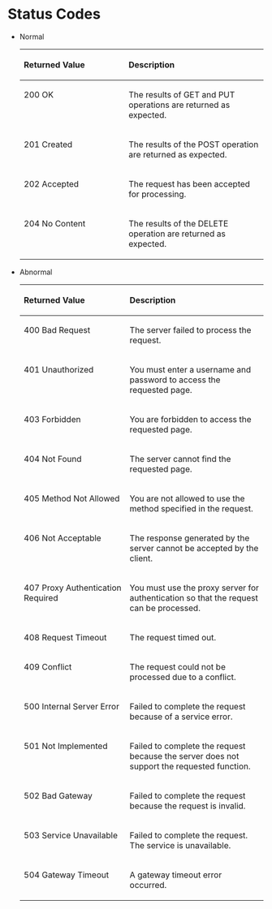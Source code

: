 # Status Codes<a name="EN-US_TOPIC_0171417886"></a>

-   Normal

    <a name="en-us_topic_0121643825_table5683702611201"></a>
    <table><thead align="left"><tr id="en-us_topic_0121643825_row5526436211201"><th class="cellrowborder" valign="top" width="43%" id="mcps1.1.3.1.1"><p id="en-us_topic_0121643825_p4722834111201"><a name="en-us_topic_0121643825_p4722834111201"></a><a name="en-us_topic_0121643825_p4722834111201"></a>Returned Value</p>
    </th>
    <th class="cellrowborder" valign="top" width="56.99999999999999%" id="mcps1.1.3.1.2"><p id="en-us_topic_0121643825_p29038811201"><a name="en-us_topic_0121643825_p29038811201"></a><a name="en-us_topic_0121643825_p29038811201"></a>Description</p>
    </th>
    </tr>
    </thead>
    <tbody><tr id="en-us_topic_0121643825_row2352145611201"><td class="cellrowborder" valign="top" width="43%" headers="mcps1.1.3.1.1 "><p id="en-us_topic_0121643825_p2618974411201"><a name="en-us_topic_0121643825_p2618974411201"></a><a name="en-us_topic_0121643825_p2618974411201"></a>200 OK</p>
    </td>
    <td class="cellrowborder" valign="top" width="56.99999999999999%" headers="mcps1.1.3.1.2 "><p id="en-us_topic_0121643825_p4099449211201"><a name="en-us_topic_0121643825_p4099449211201"></a><a name="en-us_topic_0121643825_p4099449211201"></a>The results of GET and PUT operations are returned as expected.</p>
    </td>
    </tr>
    <tr id="en-us_topic_0121643825_row32930229141813"><td class="cellrowborder" valign="top" width="43%" headers="mcps1.1.3.1.1 "><p id="en-us_topic_0121643825_p21269405141813"><a name="en-us_topic_0121643825_p21269405141813"></a><a name="en-us_topic_0121643825_p21269405141813"></a>201 Created</p>
    </td>
    <td class="cellrowborder" valign="top" width="56.99999999999999%" headers="mcps1.1.3.1.2 "><p id="en-us_topic_0121643825_p45100219141813"><a name="en-us_topic_0121643825_p45100219141813"></a><a name="en-us_topic_0121643825_p45100219141813"></a>The results of the POST operation are returned as expected.</p>
    </td>
    </tr>
    <tr id="en-us_topic_0121643825_row56994265141816"><td class="cellrowborder" valign="top" width="43%" headers="mcps1.1.3.1.1 "><p id="en-us_topic_0121643825_p66526335141816"><a name="en-us_topic_0121643825_p66526335141816"></a><a name="en-us_topic_0121643825_p66526335141816"></a>202 Accepted</p>
    </td>
    <td class="cellrowborder" valign="top" width="56.99999999999999%" headers="mcps1.1.3.1.2 "><p id="en-us_topic_0121643825_p19924046141816"><a name="en-us_topic_0121643825_p19924046141816"></a><a name="en-us_topic_0121643825_p19924046141816"></a>The request has been accepted for processing.</p>
    </td>
    </tr>
    <tr id="en-us_topic_0121643825_row2685697142111"><td class="cellrowborder" valign="top" width="43%" headers="mcps1.1.3.1.1 "><p id="en-us_topic_0121643825_p57808873142111"><a name="en-us_topic_0121643825_p57808873142111"></a><a name="en-us_topic_0121643825_p57808873142111"></a>204 No Content</p>
    </td>
    <td class="cellrowborder" valign="top" width="56.99999999999999%" headers="mcps1.1.3.1.2 "><p id="en-us_topic_0121643825_p52007111142111"><a name="en-us_topic_0121643825_p52007111142111"></a><a name="en-us_topic_0121643825_p52007111142111"></a>The results of the DELETE operation are returned as expected.</p>
    </td>
    </tr>
    </tbody>
    </table>

-   Abnormal

    <a name="en-us_topic_0121643825_table3221958111201"></a>
    <table><thead align="left"><tr id="en-us_topic_0121643825_row6491025211201"><th class="cellrowborder" valign="top" width="43.419999999999995%" id="mcps1.1.3.1.1"><p id="en-us_topic_0121643825_p2323902311201"><a name="en-us_topic_0121643825_p2323902311201"></a><a name="en-us_topic_0121643825_p2323902311201"></a>Returned Value</p>
    </th>
    <th class="cellrowborder" valign="top" width="56.58%" id="mcps1.1.3.1.2"><p id="en-us_topic_0121643825_p331274811201"><a name="en-us_topic_0121643825_p331274811201"></a><a name="en-us_topic_0121643825_p331274811201"></a>Description</p>
    </th>
    </tr>
    </thead>
    <tbody><tr id="en-us_topic_0121643825_row6700602511201"><td class="cellrowborder" valign="top" width="43.419999999999995%" headers="mcps1.1.3.1.1 "><p id="en-us_topic_0121643825_p5877892611201"><a name="en-us_topic_0121643825_p5877892611201"></a><a name="en-us_topic_0121643825_p5877892611201"></a>400 Bad Request</p>
    </td>
    <td class="cellrowborder" valign="top" width="56.58%" headers="mcps1.1.3.1.2 "><p id="en-us_topic_0121643825_p6347258011201"><a name="en-us_topic_0121643825_p6347258011201"></a><a name="en-us_topic_0121643825_p6347258011201"></a>The server failed to process the request.</p>
    </td>
    </tr>
    <tr id="en-us_topic_0121643825_row3438231311201"><td class="cellrowborder" valign="top" width="43.419999999999995%" headers="mcps1.1.3.1.1 "><p id="en-us_topic_0121643825_p3350394611201"><a name="en-us_topic_0121643825_p3350394611201"></a><a name="en-us_topic_0121643825_p3350394611201"></a>401 Unauthorized</p>
    </td>
    <td class="cellrowborder" valign="top" width="56.58%" headers="mcps1.1.3.1.2 "><p id="en-us_topic_0121643825_p2946513711201"><a name="en-us_topic_0121643825_p2946513711201"></a><a name="en-us_topic_0121643825_p2946513711201"></a>You must enter a username and password to access the requested page.</p>
    </td>
    </tr>
    <tr id="en-us_topic_0121643825_row6385964111201"><td class="cellrowborder" valign="top" width="43.419999999999995%" headers="mcps1.1.3.1.1 "><p id="en-us_topic_0121643825_p524841711201"><a name="en-us_topic_0121643825_p524841711201"></a><a name="en-us_topic_0121643825_p524841711201"></a>403 Forbidden</p>
    </td>
    <td class="cellrowborder" valign="top" width="56.58%" headers="mcps1.1.3.1.2 "><p id="en-us_topic_0121643825_p2246860911201"><a name="en-us_topic_0121643825_p2246860911201"></a><a name="en-us_topic_0121643825_p2246860911201"></a>You are forbidden to access the requested page.</p>
    </td>
    </tr>
    <tr id="en-us_topic_0121643825_row89089411201"><td class="cellrowborder" valign="top" width="43.419999999999995%" headers="mcps1.1.3.1.1 "><p id="en-us_topic_0121643825_p505359011201"><a name="en-us_topic_0121643825_p505359011201"></a><a name="en-us_topic_0121643825_p505359011201"></a>404 Not Found</p>
    </td>
    <td class="cellrowborder" valign="top" width="56.58%" headers="mcps1.1.3.1.2 "><p id="en-us_topic_0121643825_p668765911201"><a name="en-us_topic_0121643825_p668765911201"></a><a name="en-us_topic_0121643825_p668765911201"></a>The server cannot find the requested page.</p>
    </td>
    </tr>
    <tr id="en-us_topic_0121643825_row6018893311201"><td class="cellrowborder" valign="top" width="43.419999999999995%" headers="mcps1.1.3.1.1 "><p id="en-us_topic_0121643825_p4346543211201"><a name="en-us_topic_0121643825_p4346543211201"></a><a name="en-us_topic_0121643825_p4346543211201"></a>405 Method Not Allowed</p>
    </td>
    <td class="cellrowborder" valign="top" width="56.58%" headers="mcps1.1.3.1.2 "><p id="en-us_topic_0121643825_p3103908311201"><a name="en-us_topic_0121643825_p3103908311201"></a><a name="en-us_topic_0121643825_p3103908311201"></a>You are not allowed to use the method specified in the request.</p>
    </td>
    </tr>
    <tr id="en-us_topic_0121643825_row1091629211201"><td class="cellrowborder" valign="top" width="43.419999999999995%" headers="mcps1.1.3.1.1 "><p id="en-us_topic_0121643825_p1180444211201"><a name="en-us_topic_0121643825_p1180444211201"></a><a name="en-us_topic_0121643825_p1180444211201"></a>406 Not Acceptable</p>
    </td>
    <td class="cellrowborder" valign="top" width="56.58%" headers="mcps1.1.3.1.2 "><p id="en-us_topic_0121643825_p1663578211201"><a name="en-us_topic_0121643825_p1663578211201"></a><a name="en-us_topic_0121643825_p1663578211201"></a>The response generated by the server cannot be accepted by the client.</p>
    </td>
    </tr>
    <tr id="en-us_topic_0121643825_row1550431011201"><td class="cellrowborder" valign="top" width="43.419999999999995%" headers="mcps1.1.3.1.1 "><p id="en-us_topic_0121643825_p4788962711201"><a name="en-us_topic_0121643825_p4788962711201"></a><a name="en-us_topic_0121643825_p4788962711201"></a>407 Proxy Authentication Required</p>
    </td>
    <td class="cellrowborder" valign="top" width="56.58%" headers="mcps1.1.3.1.2 "><p id="en-us_topic_0121643825_p5385460111201"><a name="en-us_topic_0121643825_p5385460111201"></a><a name="en-us_topic_0121643825_p5385460111201"></a>You must use the proxy server for authentication so that the request can be processed.</p>
    </td>
    </tr>
    <tr id="en-us_topic_0121643825_row1492936211201"><td class="cellrowborder" valign="top" width="43.419999999999995%" headers="mcps1.1.3.1.1 "><p id="en-us_topic_0121643825_p131881511201"><a name="en-us_topic_0121643825_p131881511201"></a><a name="en-us_topic_0121643825_p131881511201"></a>408 Request Timeout</p>
    </td>
    <td class="cellrowborder" valign="top" width="56.58%" headers="mcps1.1.3.1.2 "><p id="en-us_topic_0121643825_p3971520911201"><a name="en-us_topic_0121643825_p3971520911201"></a><a name="en-us_topic_0121643825_p3971520911201"></a>The request timed out.</p>
    </td>
    </tr>
    <tr id="en-us_topic_0121643825_row2189256411201"><td class="cellrowborder" valign="top" width="43.419999999999995%" headers="mcps1.1.3.1.1 "><p id="en-us_topic_0121643825_p2846725111201"><a name="en-us_topic_0121643825_p2846725111201"></a><a name="en-us_topic_0121643825_p2846725111201"></a>409 Conflict</p>
    </td>
    <td class="cellrowborder" valign="top" width="56.58%" headers="mcps1.1.3.1.2 "><p id="en-us_topic_0121643825_p2414601911201"><a name="en-us_topic_0121643825_p2414601911201"></a><a name="en-us_topic_0121643825_p2414601911201"></a>The request could not be processed due to a conflict.</p>
    </td>
    </tr>
    <tr id="en-us_topic_0121643825_row1598758511201"><td class="cellrowborder" valign="top" width="43.419999999999995%" headers="mcps1.1.3.1.1 "><p id="en-us_topic_0121643825_p1992599711201"><a name="en-us_topic_0121643825_p1992599711201"></a><a name="en-us_topic_0121643825_p1992599711201"></a>500 Internal Server Error</p>
    </td>
    <td class="cellrowborder" valign="top" width="56.58%" headers="mcps1.1.3.1.2 "><p id="en-us_topic_0121643825_p339302111201"><a name="en-us_topic_0121643825_p339302111201"></a><a name="en-us_topic_0121643825_p339302111201"></a>Failed to complete the request because of a service error.</p>
    </td>
    </tr>
    <tr id="en-us_topic_0121643825_row3053719011201"><td class="cellrowborder" valign="top" width="43.419999999999995%" headers="mcps1.1.3.1.1 "><p id="en-us_topic_0121643825_p5759332011201"><a name="en-us_topic_0121643825_p5759332011201"></a><a name="en-us_topic_0121643825_p5759332011201"></a>501 Not Implemented</p>
    </td>
    <td class="cellrowborder" valign="top" width="56.58%" headers="mcps1.1.3.1.2 "><p id="en-us_topic_0121643825_p3454733011201"><a name="en-us_topic_0121643825_p3454733011201"></a><a name="en-us_topic_0121643825_p3454733011201"></a>Failed to complete the request because the server does not support the requested function.</p>
    </td>
    </tr>
    <tr id="en-us_topic_0121643825_row4249052011201"><td class="cellrowborder" valign="top" width="43.419999999999995%" headers="mcps1.1.3.1.1 "><p id="en-us_topic_0121643825_p1918010611201"><a name="en-us_topic_0121643825_p1918010611201"></a><a name="en-us_topic_0121643825_p1918010611201"></a>502 Bad Gateway</p>
    </td>
    <td class="cellrowborder" valign="top" width="56.58%" headers="mcps1.1.3.1.2 "><p id="en-us_topic_0121643825_p1008477711201"><a name="en-us_topic_0121643825_p1008477711201"></a><a name="en-us_topic_0121643825_p1008477711201"></a>Failed to complete the request because the request is invalid.</p>
    </td>
    </tr>
    <tr id="en-us_topic_0121643825_row2365413211201"><td class="cellrowborder" valign="top" width="43.419999999999995%" headers="mcps1.1.3.1.1 "><p id="en-us_topic_0121643825_p3693657711201"><a name="en-us_topic_0121643825_p3693657711201"></a><a name="en-us_topic_0121643825_p3693657711201"></a>503 Service Unavailable</p>
    </td>
    <td class="cellrowborder" valign="top" width="56.58%" headers="mcps1.1.3.1.2 "><p id="en-us_topic_0121643825_p3907275011201"><a name="en-us_topic_0121643825_p3907275011201"></a><a name="en-us_topic_0121643825_p3907275011201"></a>Failed to complete the request. The service is unavailable.</p>
    </td>
    </tr>
    <tr id="en-us_topic_0121643825_row1611043211201"><td class="cellrowborder" valign="top" width="43.419999999999995%" headers="mcps1.1.3.1.1 "><p id="en-us_topic_0121643825_p2987660911201"><a name="en-us_topic_0121643825_p2987660911201"></a><a name="en-us_topic_0121643825_p2987660911201"></a>504 Gateway Timeout</p>
    </td>
    <td class="cellrowborder" valign="top" width="56.58%" headers="mcps1.1.3.1.2 "><p id="en-us_topic_0121643825_p408623011201"><a name="en-us_topic_0121643825_p408623011201"></a><a name="en-us_topic_0121643825_p408623011201"></a>A gateway timeout error occurred.</p>
    </td>
    </tr>
    </tbody>
    </table>


